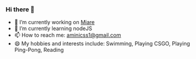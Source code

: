 ### Hi there 👋


- 🔭 I’m currently working on [Miare](mia.re)
- 🌱 I’m currently learning nodeJS
- 📫 How to reach me: aminicss1@gmail.com
- 😄 My hobbies and interests include: Swimming, Playing CSGO, Playing Ping-Pong, Reading
